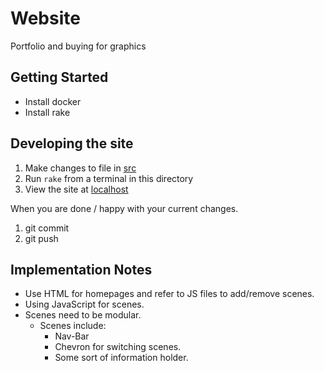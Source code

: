 # Website

Portfolio and buying for graphics

## Getting Started
* Install docker
* Install rake

## Developing the site
1. Make changes to file in [src](./src/)
2. Run `rake` from a terminal in this directory
3. View the site at [localhost](http://localhost)

When you are done / happy with your current changes.
1. git commit
2. git push
## Implementation Notes

* Use HTML for homepages and refer to JS files to add/remove scenes.
* Using JavaScript for scenes.
* Scenes need to be modular.
  * Scenes include:
    * Nav-Bar
    * Chevron for switching scenes.
    * Some sort of information holder.
